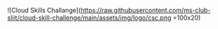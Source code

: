 ![Cloud Skills Challange](https://raw.githubusercontent.com/ms-club-sliit/cloud-skill-challenge/main/assets/img/logo/csc.png =100x20)
